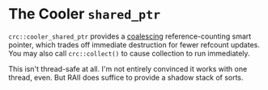 # The Cooler `shared_ptr`

`crc::cooler_shared_ptr` provides a [coalescing](https://sites.cs.ucsb.edu/~ckrintz/racelab/gc/papers/levanoni-on-the-fly-rc.pdf)
reference-counting smart pointer, which trades off immediate destruction for
fewer refcount updates. You may also call `crc::collect()` to cause collection to
run immediately.

This isn't thread-safe at all. I'm not entirely convinced it works with 
one thread, even. But RAII does suffice to provide a shadow stack of sorts.
